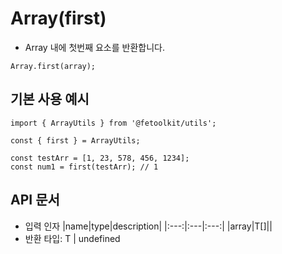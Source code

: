 # Array(first)

- Array 내에 첫번째 요소를 반환합니다.

```tsx
Array.first(array);
```

## 기본 사용 예시

```tsx
import { ArrayUtils } from '@fetoolkit/utils';

const { first } = ArrayUtils;

const testArr = [1, 23, 578, 456, 1234];
const num1 = first(testArr); // 1
```

## API 문서

- 입력 인자
  |name|type|description|
  |:---:|:---|:---:|
  |array|T[]||
- 반환 타입: T | undefined
